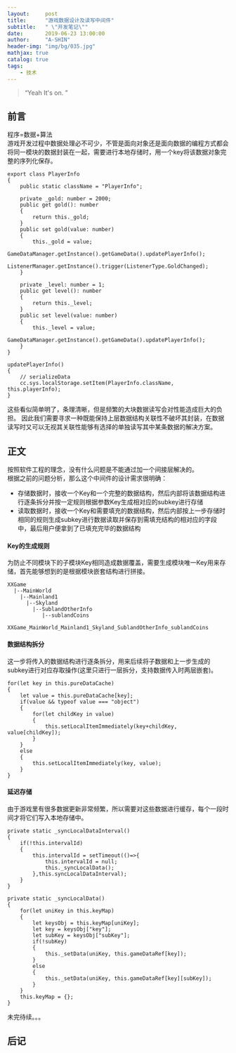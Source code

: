 ```yaml
---
layout:     post
title:      "游戏数据设计及读写中间件"
subtitle:   " \"开发笔记\""
date:       2019-06-23 13:00:00
author:     "A-SHIN"
header-img: "img/bg/035.jpg"
mathjax: true
catalog: true
tags:
    - 技术
---
```


> “Yeah It's on. ”

## 前言  
程序=数据+算法  
游戏开发过程中数据处理必不可少，不管是面向对象还是面向数据的编程方式都会将同一模块的数据封装在一起，需要进行本地存储时，用一个key将该数据对象完整的序列化保存。
```
export class PlayerInfo
{
    public static className = "PlayerInfo";

    private _gold: number = 2000;
    public get gold(): number
    {
        return this._gold;
    }
    public set gold(value: number)
    {
        this._gold = value;
        GameDataManager.getInstance().getGameData().updatePlayerInfo();
        ListenerManager.getInstance().trigger(ListenerType.GoldChanged);
    }

    private _level: number = 1;
    public get level(): number
    {
        return this._level;
    }
    public set level(value: number)
    {
        this._level = value;
        GameDataManager.getInstance().getGameData().updatePlayerInfo();
    }
}
```
```
updatePlayerInfo()
{
    // serializeData
    cc.sys.localStorage.setItem(PlayerInfo.className, this.playerInfo);
}
```
这些看似简单明了，条理清晰，但是频繁的大块数据读写会对性能造成巨大的负担。
因此我们需要寻求一种既能保持上层数据结构关联性不破坏其封装，在数据读写时又可以无视其关联性能够有选择的单独读写其中某条数据的解决方案。  

## 正文  
按照软件工程的理念，没有什么问题是不能通过加一个间接层解决的。  
根据之前的问题分析，那么这个中间件的设计需求很明确：
* 存储数据时，接收一个Key和一个完整的数据结构，然后内部将该数据结构进行逐条拆分并按一定规则根据参数Key生成相对应的subkey进行存储  
* 读取数据时，接收一个Key和需要填充的数据结构，然后内部按上一步存储时相同的规则生成subkey进行数据读取并保存到需填充结构的相对应的字段中，最后用户便拿到了已填充完毕的数据结构  

#### Key的生成规则  
为防止不同模块下的子模块Key相同造成数据覆盖，需要生成模块唯一Key用来存储，首先能够想到的是根据模块嵌套结构进行拼接。
```
XXGame
  |--MainWorld
    |--Mainland1
      |--Skyland
        |--SublandOtherInfo
           |--sublandCoins
```
`XXGame_MainWorld_Mainland1_Skyland_SublandOtherInfo_sublandCoins`  

#### 数据结构拆分  
这一步将传入的数据结构进行逐条拆分，用来后续将子数据和上一步生成的subkey进行对应存取操作(这里只进行一层拆分，支持数据传入时两层嵌套)。  
```
for(let key in this.pureDataCache)
{
    let value = this.pureDataCache[key];
    if(value && typeof value === "object")
    {
        for(let childKey in value)
        {
            this.setLocalItemImmediately(key+childKey, value[childKey]);
        }
    }
    else
    {
        this.setLocalItemImmediately(key, value);
    }
}
```

#### 延迟存储  
由于游戏里有很多数据更新非常频繁，所以需要对这些数据进行缓存，每个一段时间才将它们写入本地存储中。  
```
private static _syncLocalDataInterval()
{
    if(!this.intervalId) 
    {
        this.intervalId = setTimeout(()=>{
            this.intervalId = null;
            this._syncLocalData();
        },this.syncLocalDataInterval);
    }
}

private static _syncLocalData()
{
    for(let uniKey in this.keyMap)
    {
        let keysObj = this.keyMap[uniKey];
        let key = keysObj["key"];
        let subKey = keysObj["subKey"];
        if(!subKey)
        {
            this._setData(uniKey, this.gameDataRef[key]);
        }
        else
        {
            this._setData(uniKey, this.gameDataRef[key][subKey]);
        }
    }
    this.keyMap = {};
}
```



未完待续。。。


## 后记  